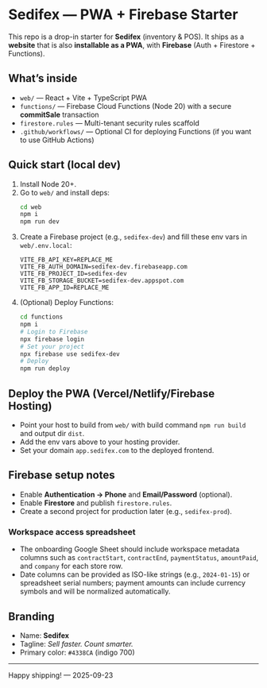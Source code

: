 # Sedifex — PWA + Firebase Starter

This repo is a drop-in starter for **Sedifex** (inventory & POS). It ships as a **website** that is also **installable as a PWA**, with **Firebase** (Auth + Firestore + Functions).

## What’s inside
- `web/` — React + Vite + TypeScript PWA
- `functions/` — Firebase Cloud Functions (Node 20) with a secure **commitSale** transaction
- `firestore.rules` — Multi-tenant security rules scaffold
- `.github/workflows/` — Optional CI for deploying Functions (if you want to use GitHub Actions)

## Quick start (local dev)
1) Install Node 20+.
2) Go to `web/` and install deps:
   ```bash
   cd web
   npm i
   npm run dev
   ```
3) Create a Firebase project (e.g., `sedifex-dev`) and fill these env vars in `web/.env.local`:
   ```env
   VITE_FB_API_KEY=REPLACE_ME
   VITE_FB_AUTH_DOMAIN=sedifex-dev.firebaseapp.com
   VITE_FB_PROJECT_ID=sedifex-dev
   VITE_FB_STORAGE_BUCKET=sedifex-dev.appspot.com
   VITE_FB_APP_ID=REPLACE_ME
   ```
4) (Optional) Deploy Functions:
   ```bash
   cd functions
   npm i
   # Login to Firebase
   npx firebase login
   # Set your project
   npx firebase use sedifex-dev
   # Deploy
   npm run deploy
   ```

## Deploy the PWA (Vercel/Netlify/Firebase Hosting)
- Point your host to build from `web/` with build command `npm run build` and output dir `dist`.
- Add the env vars above to your hosting provider.
- Set your domain `app.sedifex.com` to the deployed frontend.

## Firebase setup notes
- Enable **Authentication → Phone** and **Email/Password** (optional).
- Enable **Firestore** and publish `firestore.rules`.
- Create a second project for production later (e.g., `sedifex-prod`).

### Workspace access spreadsheet
- The onboarding Google Sheet should include workspace metadata columns such as `contractStart`, `contractEnd`, `paymentStatus`, `amountPaid`, and `company` for each store row.
- Date columns can be provided as ISO-like strings (e.g., `2024-01-15`) or spreadsheet serial numbers; payment amounts can include currency symbols and will be normalized automatically.

## Branding
- Name: **Sedifex**
- Tagline: *Sell faster. Count smarter.*
- Primary color: `#4338CA` (indigo 700)

---

Happy shipping! — 2025-09-23
